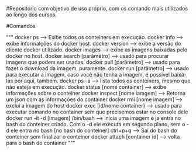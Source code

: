 #Repositório com objetivo de uso próprio, com os comando mais utilizados ao longo dos cursos.

#Comandos

"""
docker ps 				--> Exibe todos os conteiners em execução.
docker info 				--> exibe informalções do docker host.
docker version 				--> exibe a versão do cliente docker utilizado.
docker images 				--> exibe as imagens baixadas pelo docker no host.
docker search [parâmetro]		--> usado para procurar imagens que podem ser usadas.
docker pull [parâmetro]			--> usado para fazer o download da imagem, puramente. 
docker run [parâmetro]			--> usado para executar a imagem, caso você não tenha a imagem, é possivel baixá-las por aqui, também.
docker ps -a				--> lista todos os conteiners, mesmo que não esteja em execução.
docker status [nome container]		--> exibe informações sobre o conteiner
docker inspect [nome iamgem]		--> Retorna um json com as informações do container
docker rmi [nome imagem]		--> exclui a imagem do host
docker exec [id/nome container]		--> usado para executar comando no container sem que precisemos estar no console dele
docker run -it -d [imagem] /bin/bash	--> inicia uma imagem e ja entra no bash do conteiner criado. Com o -d ele executa em segundo plano, sem o -d ele entra no bash
[no bash do conteiner] ctrl+p+q		--> Sai do bash do conteiner sem finalizar o conteiner
docker attach [container id]		--> volta para o bash do container
"""
